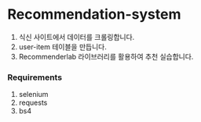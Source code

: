# Recommendation-system

1. 식신 사이트에서 데이터를 크롤링합니다.
2. user-item 테이블을 만듭니다.
3. Recommenderlab 라이브러리를 활용하여 추천 실습합니다.





### Requirements

1. selenium
2. requests
3. bs4